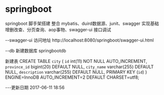 # springboot
springboot 脚手架搭建
整合 mybatis、duird数据源、junit、swagger
实现基础增删改查、分页查询、aop事物、swagger-ui 接口调试

--swagger-ui 访问地址
http://localhost:8080/springboot/swagger-ui.html

--db
新建数据库 springbootdb

新建表
CREATE TABLE `city` (
  `id` int(11) NOT NULL AUTO_INCREMENT,
  `province_id` bigint(20) DEFAULT NULL,
  `city_name` varchar(255) DEFAULT NULL,
  `description` varchar(255) DEFAULT NULL,
  PRIMARY KEY (`id`)
) ENGINE=InnoDB AUTO_INCREMENT=2 DEFAULT CHARSET=utf8;

---更新日期 2017-06-11 18:56
